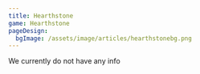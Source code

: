 ```yaml
---
title: Hearthstone
game: Hearthstone
pageDesign:
  bgImage: /assets/image/articles/hearthstonebg.png
---
```

We currently do not have any info

